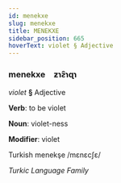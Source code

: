 ```yaml
---
id: menekxe
slug: menekxe
title: MENEKXE
sidebar_position: 665
hoverText: violet § Adjective
---
```


### menekxe&emsp;<span kind="abugida">ƶɿƨ̑ɿɋɿ</span>

*violet* **§** Adjective

**Verb**: to be violet

**Noun**: violet-ness

**Modifier**: violet

Turkish menekşe /mɛnɛcʃɛ/

*Turkic Language Family*